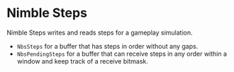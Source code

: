 # Nimble Steps

Nimble Steps writes and reads steps for a gameplay simulation.

* `NbsSteps` for a buffer that has steps in order without any gaps.
* `NbsPendingSteps` for a buffer that can receive steps in any order within a window and keep track of a receive bitmask.
